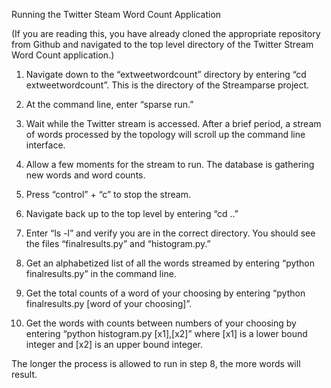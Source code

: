Running the Twitter Steam Word Count Application

(If you are reading this, you have already cloned the appropriate repository from Github and navigated to the top level directory of the Twitter Stream Word Count application.)

1. Navigate down to the “extweetwordcount” directory by entering “cd extweetwordcount”. This is the directory of the Streamparse project.

2. At the command line, enter “sparse run.”

3. Wait while the Twitter stream is accessed. After a brief period, a stream of words processed by the topology will scroll up the command line interface.

4. Allow a few moments for the stream to run. The database is gathering new words and word counts.

5. Press “control” + “c” to stop the stream.

6. Navigate back up to the top level by entering “cd ..”

7. Enter “ls -l” and verify you are in the correct directory. You should see the files “finalresults.py” and “histogram.py.”

8. Get an alphabetized list of all the words streamed by entering “python finalresults.py” in the command line.

9. Get the total counts of a word of your choosing by entering “python finalresults.py [word of your choosing]”.

10. Get the words with counts between numbers of your choosing by entering “python histogram.py [x1],[x2]” where [x1] is a lower bound integer and [x2] is an upper bound integer. 

The longer the process is allowed to run in step 8, the more words will result.

